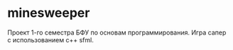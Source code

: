 # minesweeper
Проект 1-го семестра БФУ по основам программирования. Игра сапер с использованием c++ sfml.
